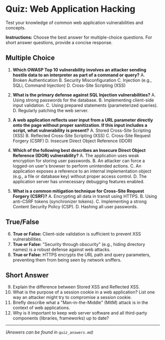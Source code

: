 # Quiz: Web Application Hacking

Test your knowledge of common web application vulnerabilities and concepts.

**Instructions:** Choose the best answer for multiple-choice questions. For short answer questions, provide a concise response.

## Multiple Choice

1.  **Which OWASP Top 10 vulnerability involves an attacker sending hostile data to an interpreter as part of a command or query?**
    A. Broken Authentication
    B. Security Misconfiguration
    C. Injection (e.g., SQLi, Command Injection)
    D. Cross-Site Scripting (XSS)

2.  **What is the primary defense against SQL Injection vulnerabilities?**
    A. Using strong passwords for the database.
    B. Implementing client-side input validation.
    C. Using prepared statements (parameterized queries).
    D. Regularly patching the web server.

3.  **A web application reflects user input from a URL parameter directly onto the page without proper sanitization. If this input includes a script, what vulnerability is present?**
    A. Stored Cross-Site Scripting (XSS)
    B. Reflected Cross-Site Scripting (XSS)
    C. Cross-Site Request Forgery (CSRF)
    D. Insecure Direct Object Reference (IDOR)

4.  **Which of the following best describes an Insecure Direct Object Reference (IDOR) vulnerability?**
    A. The application uses weak encryption for storing user passwords.
    B. An attacker can force a logged-on user's browser to perform unintended actions.
    C. An application exposes a reference to an internal implementation object (e.g., a file or database key) without proper access control.
    D. The application server has unnecessary debugging features enabled.

5.  **What is a common mitigation technique for Cross-Site Request Forgery (CSRF)?**
    A. Encrypting all data in transit using HTTPS.
    B. Using anti-CSRF tokens (synchronizer tokens).
    C. Implementing a strong Content Security Policy (CSP).
    D. Hashing all user passwords.

## True/False

6.  **True or False:** Client-side validation is sufficient to prevent XSS vulnerabilities.
7.  **True or False:** "Security through obscurity" (e.g., hiding directory names) is a robust defense against web attacks.
8.  **True or False:** HTTPS encrypts the URL path and query parameters, preventing them from being seen by network sniffers.

## Short Answer

9.  Explain the difference between Stored XSS and Reflected XSS.
10. What is the purpose of a session cookie in a web application? List one way an attacker might try to compromise a session cookie.
11. Briefly describe what a "Man-in-the-Middle" (MitM) attack is in the context of web applications.
12. Why is it important to keep web server software and all third-party components (libraries, frameworks) up to date?

---
*(Answers can be found in `quiz_answers.md`)*
